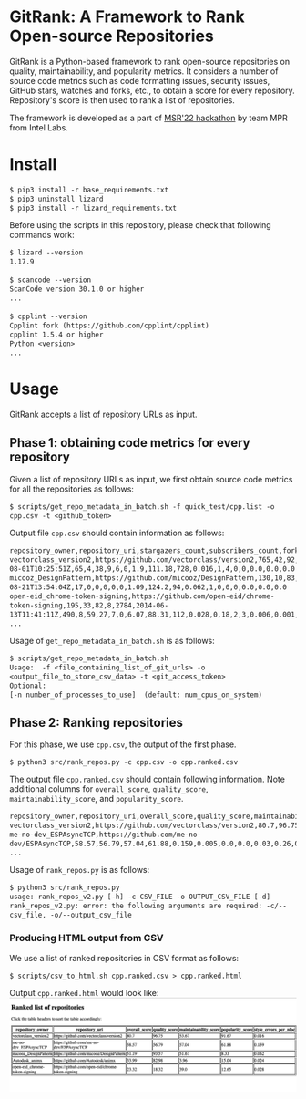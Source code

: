 # GitRank: A Framework to Rank Open-source Repositories

GitRank is a Python-based framework to rank open-source repositories on quality, maintainability, and popularity metrics. It considers a number of source code metrics such as code formatting issues, security issues, GitHub stars, watches and forks, etc., to obtain a score for every repository. Repository's score is then used to rank a list of repositories.

The framework is developed as a part of [MSR'22 hackathon](https://conf.researchr.org/track/msr-2022/msrhackathon2022) by team MPR from Intel Labs.

# Install

```
$ pip3 install -r base_requirements.txt
$ pip3 uninstall lizard
$ pip3 install -r lizard_requirements.txt
```

Before using the scripts in this repository, please check that following commands work:
```
$ lizard --version
1.17.9

$ scancode --version
ScanCode version 30.1.0 or higher
...

$ cpplint --version
Cpplint fork (https://github.com/cpplint/cpplint)
cpplint 1.5.4 or higher
Python <version> 
...
```

# Usage

GitRank accepts a list of repository URLs as input.

## Phase 1: obtaining code metrics for every repository

Given a list of repository URLs as input, we first obtain source code metrics for all the repositories as follows:
```
$ scripts/get_repo_metadata_in_batch.sh -f quick_test/cpp.list -o cpp.csv -t <github_token>
```

Output file `cpp.csv` should contain information as follows:
```
repository_owner,repository_uri,stargazers_count,subscribers_count,forks_count,open_issues,repo_age_in_days,created_at,num_commits,open_issues_and_pr_now,closed_issues_and_pr_over_two_year,closed_issues_and_pr_over_one_year,closed_issues_and_pr_over_six_months,closed_issues_and_pr_over_one_month,average_cyclomatic_complexity_for_repo,average_maintainability_index_for_repo,style_errors,style_errors_per_nloc,is_valid_license,security_notes,security_warnings,security_errors,security_notes_per_nloc,security_warnings_per_nloc,security_errors_per_nloc
vectorclass_version2,https://github.com/vectorclass/version2,765,42,92,4,909,2019-08-01T10:25:51Z,65,4,38,9,6,0,1.9,111.18,728,0.016,1,4,0,0,0.0,0.0,0.0
micooz_DesignPattern,https://github.com/micooz/DesignPattern,130,10,83,1,2350,2015-08-21T13:54:04Z,17,0,0,0,0,0,1.09,124.2,94,0.062,1,0,0,0,0.0,0.0,0.0
open-eid_chrome-token-signing,https://github.com/open-eid/chrome-token-signing,195,33,82,8,2784,2014-06-13T11:41:11Z,490,8,59,27,7,0,6.07,88.31,112,0.028,0,18,2,3,0.006,0.001,0.001
...
```

Usage of `get_repo_metadata_in_batch.sh` is as follows:
```
$ scripts/get_repo_metadata_in_batch.sh 
Usage:  -f <file_containing_list_of_git_urls> -o <output_file_to_store_csv_data> -t <git_access_token>
Optional:
[-n number_of_processes_to_use]  (default: num_cpus_on_system)
```

## Phase 2: Ranking repositories

For this phase, we use `cpp.csv`, the output of the first phase.
```
$ python3 src/rank_repos.py -c cpp.csv -o cpp.ranked.csv
```

The output file `cpp.ranked.csv` should contain following information. Note additional columns for `overall_score`, `quality_score`, `maintainability_score`, and `popularity_score`.
```
repository_owner,repository_uri,overall_score,quality_score,maintainability_score,popularity_score,style_errors_per_nloc,security_notes_per_nloc,security_warnings_per_nloc,security_errors_per_nloc,subscribers_count_by_age,stargazers_count_by_age,forks_count_by_age,average_cyclomatic_complexity_for_repo_pct
vectorclass_version2,https://github.com/vectorclass/version2,80.7,96.75,53.67,91.67,0.016,0.0,0.0,0.0,0.05,0.84,0.1,16.27
me-no-dev_ESPAsyncTCP,https://github.com/me-no-dev/ESPAsyncTCP,58.57,56.79,57.04,61.88,0.159,0.005,0.0,0.0,0.03,0.26,0.13,32.73
...
```

Usage of `rank_repos.py` is as follows:
```
$ python3 src/rank_repos.py 
usage: rank_repos_v2.py [-h] -c CSV_FILE -o OUTPUT_CSV_FILE [-d]
rank_repos_v2.py: error: the following arguments are required: -c/--csv_file, -o/--output_csv_file
```

### Producing HTML output from CSV

We use a list of ranked repositories in CSV format as follows:
```
$ scripts/csv_to_html.sh cpp.ranked.csv > cpp.ranked.html
```

Output `cpp.ranked.html` would look like:
![HTML output](fig/cpp.ranked.html.png)